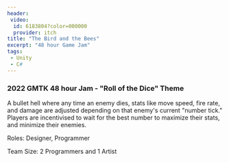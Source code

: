 ```yaml
---
header:
 video:
  id: 6183804?color=000000
  provider: itch
title: "The Bird and the Bees"
excerpt: "48 hour Game Jam"
tags: 
 - Unity 
 - C#
---
```

<h3>2022 GMTK 48 hour Jam - "Roll of the Dice" Theme</h3>

A bullet hell where any time an enemy dies, stats like move speed, fire rate, and damage are adjusted depending on that enemy's current "number tick." Players are incentivised to wait for the best number to maximize their stats, and minimize their enemies.    

Roles: Designer, Programmer

Team Size: 2 Programmers and 1 Artist